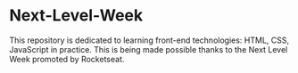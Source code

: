 # Next-Level-Week
This repository is dedicated to learning front-end technologies: HTML, CSS, JavaScript in practice. This is being made possible thanks to the Next Level Week promoted by Rocketseat.
